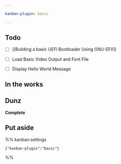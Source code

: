 ```yaml
---

kanban-plugin: basic

---
```


## Todo

- [ ] [[Building a basic UEFI Bootloader Using GNU-EFI!]]
- [ ] Load Basic Video Output and Font File
- [ ] Display Hello World Message


## In the works



## Dunz

**Complete**


## Put aside





%% kanban:settings
```
{"kanban-plugin":"basic"}
```
%%